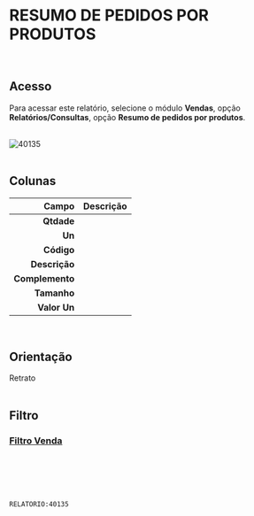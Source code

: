# RESUMO DE PEDIDOS POR PRODUTOS
<br>

## Acesso
Para acessar este relatório, selecione o módulo **Vendas**, opção **Relatórios/Consultas**, opção **Resumo de pedidos por produtos**.
<br>
<br>

![40135](https://raw.githubusercontent.com/netforcews/docs-erp/master/relatorios/imagens/40135.png)
<br>
<br>

## Colunas
Campo | Descrição
--:|---
**Qtdade** | 
**Un** | 
**Código** | 
**Descrição** | 
**Complemento** | 
**Tamanho** | 
**Valor Un** | 
<br>

## Orientação
Retrato   
<br>

## Filtro
### [Filtro Venda](/geral/filtro-venda.md)
<br>
<br>
<br>
<br>

```RELATORIO:40135```
